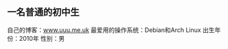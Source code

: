 ## 一名普通的初中生
自己的博客：www.uuu.me.uk
最爱用的操作系统：Debian和Arch Linux
出生年份：2010年
性别：男

<!--
**zxrcs/zxrcs** is a ✨ _special_ ✨ repository because its `README.md` (this file) appears on your GitHub profile.

Here are some ideas to get you started:

- 🔭 I’m currently working on ...
- 🌱 I’m currently learning ...
- 👯 I’m looking to collaborate on ...
- 🤔 I’m looking for help with ...
- 💬 Ask me about ...
- 📫 How to reach me: ...
- 😄 Pronouns: ...
- ⚡ Fun fact: ...
-->
